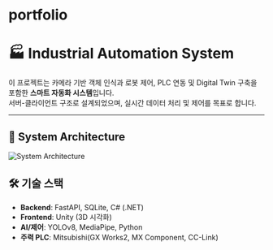 # portfolio
# 🏭 Industrial Automation System

이 프로젝트는 카메라 기반 객체 인식과 로봇 제어, PLC 연동 및 Digital Twin 구축을 포함한 **스마트 자동화 시스템**입니다.  
서버-클라이언트 구조로 설계되었으며, 실시간 데이터 처리 및 제어를 목표로 합니다.

---

## 🧩 System Architecture

![System Architecture](![image](https://github.com/user-attachments/assets/c44079e9-b785-4167-9262-3989278c6d69))


## 🛠 기술 스택

- **Backend**: FastAPI, SQLite, C# (.NET)
- **Frontend**: Unity (3D 시각화)
- **AI/제어**: YOLOv8, MediaPipe, Python
- **주력 PLC**: Mitsubishi(GX Works2, MX Component, CC-Link)
